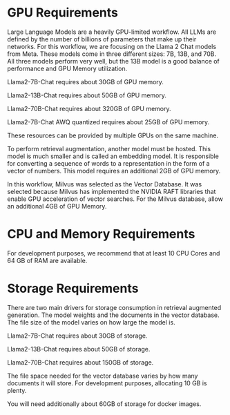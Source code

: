 # GPU Requirements
Large Language Models are a heavily GPU-limited workflow. All LLMs are defined by the number of billions of parameters that make up their networks. For this workflow, we are focusing on the Llama 2 Chat models from Meta. These models come in three different sizes: 7B, 13B, and 70B. All three models perform very well, but the 13B model is a good balance of performance and GPU Memory utilization.

Llama2-7B-Chat requires about 30GB of GPU memory.

Llama2-13B-Chat requires about 50GB of GPU memory.

Llama2-70B-Chat requires about 320GB of GPU memory.

Llama2-7B-Chat AWQ quantized requires about 25GB of GPU memory.

These resources can be provided by multiple GPUs on the same machine.

To perform retrieval augmentation, another model must be hosted. This model is much smaller and is called an embedding model. It is responsible for converting a sequence of words to a representation in the form of a vector of numbers. This model requires an additional 2GB of GPU memory.

In this workflow, Milvus was selected as the Vector Database. It was selected because Milvus has implemented the NVIDIA RAFT libraries that enable GPU acceleration of vector searches. For the Milvus database, allow an additional 4GB of GPU Memory.

# CPU and Memory Requirements
For development purposes, we recommend that at least 10 CPU Cores and 64 GB of RAM are available.

# Storage Requirements
There are two main drivers for storage consumption in retrieval augmented generation. The model weights and the documents in the vector database. The file size of the model varies on how large the model is.

Llama2-7B-Chat requires about 30GB of storage.

Llama2-13B-Chat requires about 50GB of storage.

Llama2-70B-Chat requires about 150GB of storage.

The file space needed for the vector database varies by how many documents it will store. For development purposes, allocating 10 GB is plenty.

You will need additionally about 60GB of storage for docker images.
